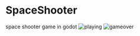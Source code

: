# SpaceShooter
space shooter game in godot
![playing](https://github.com/alstonStone/SpaceShooter/assets/110797553/cd27e0ea-b5a4-45cc-b9e8-74ffe2369ff9)
![gameover](https://github.com/alstonStone/SpaceShooter/assets/110797553/633e7844-33aa-4d0f-bdf0-cc0f668316b2)
